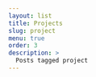 ```yaml
---
layout: list
title: Projects
slug: project
menu: true
order: 3
description: >
  Posts tagged project
---
```

